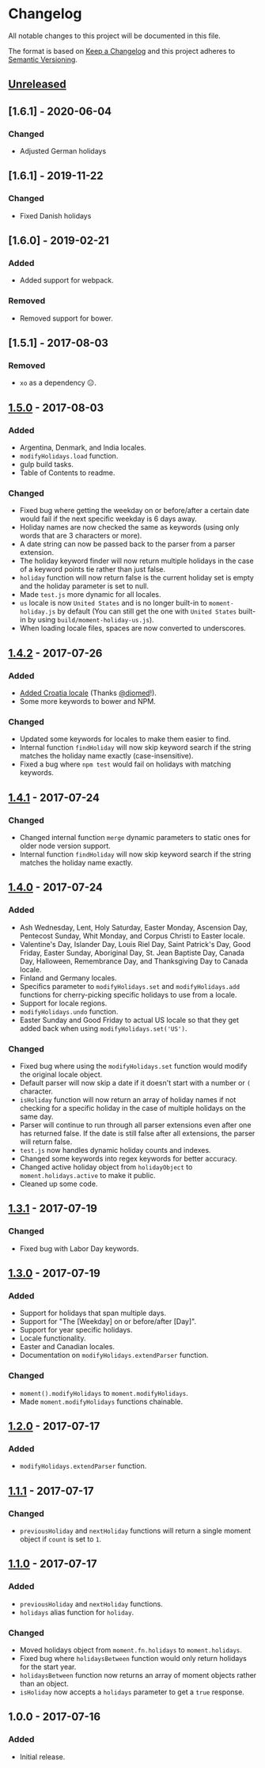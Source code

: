 # Changelog
All notable changes to this project will be documented in this file.

The format is based on [Keep a Changelog](http://keepachangelog.com/en/1.0.0/) and this project adheres to [Semantic Versioning](http://semver.org/spec/v2.0.0.html).

## [Unreleased]

## [1.6.1] - 2020-06-04
### Changed
- Adjusted German holidays

## [1.6.1] - 2019-11-22
### Changed
- Fixed Danish holidays

## [1.6.0] - 2019-02-21
### Added
- Added support for webpack.

### Removed
- Removed support for bower.

## [1.5.1] - 2017-08-03
### Removed
- `xo` as a dependency 😑.


## [1.5.0] - 2017-08-03
### Added
- Argentina, Denmark, and India locales.
- `modifyHolidays.load` function.
- gulp build tasks.
- Table of Contents to readme.

### Changed
- Fixed bug where getting the weekday on or before/after a certain date would fail if the next specific weekday is 6 days away.
- Holiday names are now checked the same as keywords (using only words that are 3 characters or more).
- A date string can now be passed back to the parser from a parser extension.
- The holiday keyword finder will now return multiple holidays in the case of a keyword points tie rather than just false.
- `holiday` function will now return false is the current holiday set is empty and the holiday parameter is set to null.
- Made `test.js` more dynamic for all locales.
- `us` locale is now `United States` and is no longer built-in to `moment-holiday.js` by default (You can still get the one with `United States` built-in by using `build/moment-holiday-us.js`).
- When loading locale files, spaces are now converted to underscores.


## [1.4.2] - 2017-07-26
### Added
- [Added Croatia locale](https://github.com/kodie/moment-holiday/pull/1) (Thanks [@diomed](https://github.com/diomed)!).
- Some more keywords to bower and NPM.

### Changed
- Updated some keywords for locales to make them easier to find.
- Internal function `findHoliday` will now skip keyword search if the string matches the holiday name exactly (case-insensitive).
- Fixed a bug where `npm test` would fail on holidays with matching keywords.


## [1.4.1] - 2017-07-24
### Changed
- Changed internal function `merge` dynamic parameters to static ones for older node version support.
- Internal function `findHoliday` will now skip keyword search if the string matches the holiday name exactly.


## [1.4.0] - 2017-07-24
### Added
- Ash Wednesday, Lent, Holy Saturday, Easter Monday, Ascension Day, Pentecost Sunday, Whit Monday, and Corpus Christi to Easter locale.
- Valentine's Day, Islander Day, Louis Riel Day, Saint Patrick's Day, Good Friday, Easter Sunday, Aboriginal Day, St. Jean Baptiste Day, Canada Day, Halloween, Remembrance Day, and Thanksgiving Day to Canada locale.
- Finland and Germany locales.
- Specifics parameter to `modifyHolidays.set` and `modifyHolidays.add` functions for cherry-picking specific holidays to use from a locale.
- Support for locale regions.
- `modifyHolidays.undo` function.
- Easter Sunday and Good Friday to actual US locale so that they get added back when using `modifyHolidays.set('US')`.

### Changed
- Fixed bug where using the `modifyHolidays.set` function would modify the original locale object.
- Default parser will now skip a date if it doesn't start with a number or `(` character.
- `isHoliday` function will now return an array of holiday names if not checking for a specific holiday in the case of multiple holidays on the same day.
- Parser will continue to run through all parser extensions even after one has returned false. If the date is still false after all extensions, the parser will return false.
- `test.js` now handles dynamic holiday counts and indexes.
- Changed some keywords into regex keywords for better accuracy.
- Changed active holiday object from `holidayObject` to `moment.holidays.active` to make it public.
- Cleaned up some code.


## [1.3.1] - 2017-07-19
### Changed
- Fixed bug with Labor Day keywords.


## [1.3.0] - 2017-07-19
### Added
- Support for holidays that span multiple days.
- Support for "The [Weekday] on or before/after [Day]".
- Support for year specific holidays.
- Locale functionality.
- Easter and Canadian locales.
- Documentation on `modifyHolidays.extendParser` function.

### Changed
- `moment().modifyHolidays` to `moment.modifyHolidays`.
- Made `moment.modifyHolidays` functions chainable.


## [1.2.0] - 2017-07-17
### Added
- `modifyHolidays.extendParser` function.


## [1.1.1] - 2017-07-17
### Changed
- `previousHoliday` and `nextHoliday` functions will return a single moment object if `count` is set to `1`.


## [1.1.0] - 2017-07-17
### Added
- `previousHoliday` and `nextHoliday` functions.
- `holidays` alias function for `holiday`.

### Changed
- Moved holidays object from `moment.fn.holidays` to `moment.holidays`.
- Fixed bug where `holidaysBetween` function would only return holidays for the start year.
- `holidaysBetween` function now returns an array of moment objects rather than an object.
- `isHoliday` now accepts a `holidays` parameter to get a `true` response.


## 1.0.0 - 2017-07-16
### Added
- Initial release.

[Unreleased]: https://github.com/kodie/moment-holiday/compare/v1.0.0...HEAD
[1.5.0]: https://github.com/kodie/moment-holiday/compare/v1.4.2...v1.5.0
[1.4.2]: https://github.com/kodie/moment-holiday/compare/v1.4.1...v1.4.2
[1.4.1]: https://github.com/kodie/moment-holiday/compare/v1.4.0...v1.4.1
[1.4.0]: https://github.com/kodie/moment-holiday/compare/v1.3.1...v1.4.0
[1.3.1]: https://github.com/kodie/moment-holiday/compare/v1.3.0...v1.3.1
[1.3.0]: https://github.com/kodie/moment-holiday/compare/v1.2.0...v1.3.0
[1.2.0]: https://github.com/kodie/moment-holiday/compare/v1.1.1...v1.2.0
[1.1.1]: https://github.com/kodie/moment-holiday/compare/v1.1.0...v1.1.1
[1.1.0]: https://github.com/kodie/moment-holiday/compare/v1.0.0...v1.1.0
